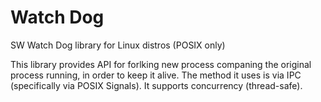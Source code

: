 # Watch Dog
SW Watch Dog library for Linux distros (POSIX only)

This library provides API for forlking new process companing the original process running, in order to keep it alive.
The method it uses is via IPC (specifically via POSIX Signals).
It supports concurrency (thread-safe).
